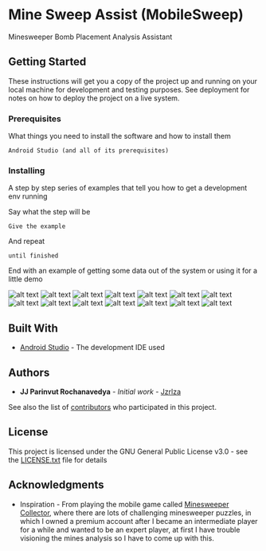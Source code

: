 # Mine Sweep Assist (MobileSweep)

Minesweeper Bomb Placement Analysis Assistant

## Getting Started

These instructions will get you a copy of the project up and running on your local machine for development and testing purposes. See deployment for notes on how to deploy the project on a live system.

### Prerequisites

What things you need to install the software and how to install them

```
Android Studio (and all of its prerequisites)
```

### Installing

A step by step series of examples that tell you how to get a development env running

Say what the step will be

```
Give the example
```

And repeat

```
until finished
```

End with an example of getting some data out of the system or using it for a little demo

![alt text](https://github.com/jzrlza/MobileSweeper/blob/master/screenshots/shot0.jpg)
![alt text](https://github.com/jzrlza/MobileSweeper/blob/master/screenshots/shot1.jpg)
![alt text](https://github.com/jzrlza/MobileSweeper/blob/master/screenshots/shot2.jpg)
![alt text](https://github.com/jzrlza/MobileSweeper/blob/master/screenshots/shot3.jpg)
![alt text](https://github.com/jzrlza/MobileSweeper/blob/master/screenshots/shot4.jpg)
![alt text](https://github.com/jzrlza/MobileSweeper/blob/master/screenshots/shot5.jpg)
![alt text](https://github.com/jzrlza/MobileSweeper/blob/master/screenshots/shot6.jpg)
![alt text](https://github.com/jzrlza/MobileSweeper/blob/master/screenshots/shot7.jpg)
![alt text](https://github.com/jzrlza/MobileSweeper/blob/master/screenshots/shot8.jpg)
![alt text](https://github.com/jzrlza/MobileSweeper/blob/master/screenshots/shot9.jpg)
![alt text](https://github.com/jzrlza/MobileSweeper/blob/master/screenshots/shot10.jpg)
![alt text](https://github.com/jzrlza/MobileSweeper/blob/master/screenshots/shot11.jpg)
![alt text](https://github.com/jzrlza/MobileSweeper/blob/master/screenshots/shot12.jpg)
![alt text](https://github.com/jzrlza/MobileSweeper/blob/master/screenshots/shot13.jpg)

## Built With

* [Android Studio](https://developer.android.com/studio) - The development IDE used


## Authors

* **JJ Parinvut Rochanavedya** - *Initial work* - [Jzrlza](https://github.com/jzrlza)

See also the list of [contributors](https://github.com/jzrlza/MobileSweeper/graphs/contributors) who participated in this project.

## License

This project is licensed under the GNU General Public License v3.0 - see the [LICENSE.txt](LICENSE.txt) file for details

## Acknowledgments

* Inspiration - From playing the mobile game called [Minesweeper Collector](https://play.google.com/store/apps/details?id=air.com.griffgriffgames.minesweeper&hl=en), where there are lots of challenging minesweeper puzzles, in which I owned a premium account after I became an intermediate player for a while and wanted to be an expert player, at first I have trouble visioning the mines analysis so I have to come up with this.
